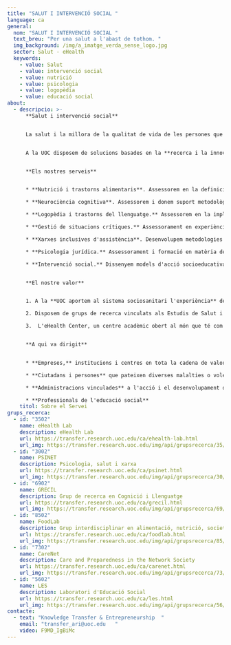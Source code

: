 ```yaml
---
title: "SALUT I INTERVENCIÓ SOCIAL "
language: ca
general:
  nom: "SALUT I INTERVENCIÓ SOCIAL "
  text_breu: "Per una salut a l'abast de tothom. "
  img_background: /img/a_imatge_verda_sense_logo.jpg
  sector: Salut - eHealth
  keywords:
    - value: Salut
    - value: intervenció social
    - value: nutrició
    - value: psicologia
    - value: logopèdia
    - value: educació social
about:
  - descripcio: >-
      **Salut i intervenció social**


      La salut i la millora de la qualitat de vida de les persones que pateixen malalties és un repte social complex que cal abordar des d'una perspectiva oberta amb un coneixement expert i amb totes les eines al nostre abast. 


      A la UOC disposem de solucions basades en la **recerca i la innovació amb l'objectiu** final de generar un impacte positiu en la salut i la qualitat de vida de tots els ciutadans en àmbits com la nutrició i els trastorns alimentaris, la psicologia i la neurociència cognitiva, la logopèdia i els trastorns de llenguatge, o la gestió de situacions crítiques. També oferim serveis d'acció socioeducativa i pràctica professional de l'educació social.


      **Els nostres serveis**


      * **Nutrició i trastorns alimentaris**. Assessorem en la definició de programes d'alimentació saludable i l'activitat física, fent ús de la salut electrònica i les TIC, en especial per abordar les malalties cròniques com el sobrepès. També analitzem l'evolució dels patrons i els comportaments alimentaris des d'una perspectiva sociocultural.

      * **Neurociència cognitiva**. Assessorem i donem suport metodològic en el disseny d'intervencions neuropsicològiques clíniques amb tècniques d'estimulació cerebral no invasives. 

      * **Logopèdia i trastorns del llenguatge.** Assessorem en la implementació d'evidències científiques en els models d'intervenció i detecció precoç en l'àmbit de la logopèdia i en l'estimulació per a recuperació del llenguatge en infants amb TEL.

      * **Gestió de situacions crítiques.** Assessorament en experiències i gestió emocional del duel així com l'anàlisi de l'impacte de les noves tecnologies en aquest àmbit.

      * **Xarxes inclusives d'assistència**. Desenvolupem metodologies de participació inclusives per al disseny de tecnologies, serveis i polítiques de cura. També realitzem estudis sobre noves formes d'acció col·lectiva i suport social en el camp de l'envelliment, la discapacitat i les malalties cròniques.

      * **Psicologia jurídica.** Assessorament i formació en matèria de prevenció i intervenció en àmbits afins a la psicologia jurídica tant en empreses privades com públiques.

      * **Intervenció social.** Dissenyem models d'acció socioeducativa i fem assessorament i consultoria per al desenvolupament professional de l'educació social.


      **El nostre valor**


      1. A la **UOC aportem al sistema sociosanitari l'experiència** de professionals especialitzats, eines i aplicacions basades en les tecnologies de la informació i la comunicació (TIC) per millorar la qualitat de vida de les persones i facilitar el treball de la comunitat medicocientífica.

      2. Disposem de grups de recerca vinculats als Estudis de Salut i de Psicologia i Ciències de l'Educació en diversos àmbits que procuren la millora del sistema sanitari, dels professionals i del benestar de les persones.

      3.  L'eHealth Center, un centre acadèmic obert al món que té com a objectiu educar i capacitar els professionals i ciutadans comuns, mitjançant l'ús de tecnologies, per liderar el canvi de paradigma en salut. Centrat en les persones, mitjançant la investigació, l'educació i l'orientació, per contribuir al progrés i al benestar de la societat.


      **A qui va dirigit**


      * **Empreses,** institucions i centres en tota la cadena de valor del sector sociosanitari.

      * **Ciutadans i persones** que pateixen diverses malalties o volen millorar el seu benestar.

      * **Administracions vinculades** a l'acció i el desenvolupament de la política socioeducativa.

      * **Professionals de l'educació social**
    titol: Sobre el Servei
grups_recerca:
  - id: "3502"
    name: eHealth Lab
    description: eHealth Lab
    url: https://transfer.research.uoc.edu/ca/ehealth-lab.html
    url_img: https://transfer.research.uoc.edu/img/api/grupsrecerca/35/image/1594279756413
  - id: "3002"
    name: PSINET
    description: Psicologia, salut i xarxa
    url: https://transfer.research.uoc.edu/ca/psinet.html
    url_img: https://transfer.research.uoc.edu/img/api/grupsrecerca/30/image/1594203037039
  - id: "6902"
    name: GRECIL
    description: Grup de recerca en Cognició i Llenguatge
    url: https://transfer.research.uoc.edu/ca/grecil.html
    url_img: https://transfer.research.uoc.edu/img/api/grupsrecerca/69/image/1588435812349
  - id: "8502"
    name: FoodLab
    description: Grup interdisciplinar en alimentació, nutrició, societat i salut
    url: https://transfer.research.uoc.edu/ca/foodlab.html
    url_img: https://transfer.research.uoc.edu/img/api/grupsrecerca/85/image/1594196169348
  - id: "7302"
    name: CareNet
    description: Care and Preparedness in the Network Society
    url: https://transfer.research.uoc.edu/ca/carenet.html
    url_img: https://transfer.research.uoc.edu/img/api/grupsrecerca/73/image/1580718947741
  - id: "5602"
    name: LES
    description: Laboratori d'Educació Social
    url: https://transfer.research.uoc.edu/ca/les.html
    url_img: https://transfer.research.uoc.edu/img/api/grupsrecerca/56/image/1594104732405
contacte:
  - text: "Knowledge Transfer & Entrepreneurship  "
    email: "transfer_ari@uoc.edu   "
    video: F9MD_IgBiMc
---
```

